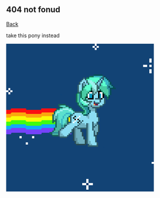 ## 404 not fonud

[Back](https://bradly0cjw.github.io)

take this pony instead
<br>

![Pony trot](img/pony.gif)
